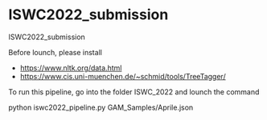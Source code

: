 # ISWC2022_submission
 ISWC2022_submission


Before lounch, please install
- https://www.nltk.org/data.html
- https://www.cis.uni-muenchen.de/~schmid/tools/TreeTagger/

To run this pipeline, go into the folder ISWC_2022 and lounch the command

python iswc2022_pipeline.py GAM_Samples/Aprile.json 
